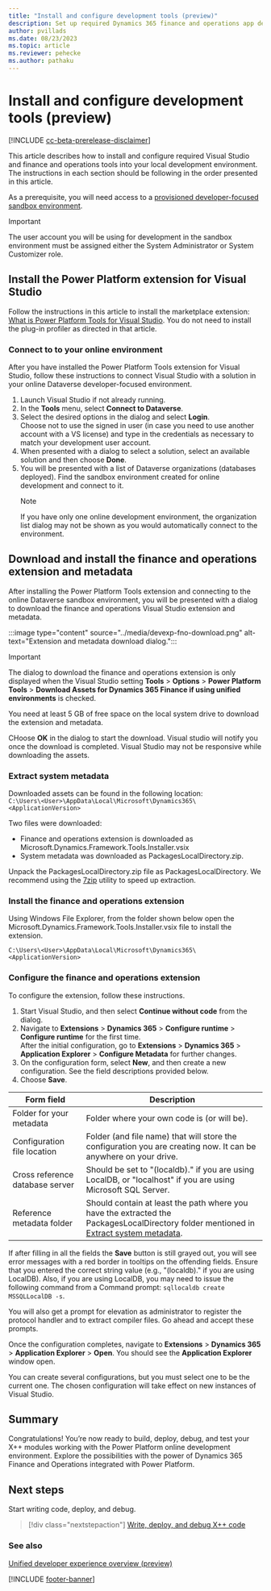 ```yaml
---
title: "Install and configure development tools (preview)"
description: Set up required Dynamics 365 finance and operations app development tools on your local computer.
author: pvillads
ms.date: 08/23/2023
ms.topic: article
ms.reviewer: pehecke
ms.author: pathaku
---
```


# Install and configure development tools (preview)

[!INCLUDE [cc-beta-prerelease-disclaimer](../../includes/cc-beta-prerelease-disclaimer.md)]

This article describes how to install and configure required Visual Studio and finance and operations tools into your local development environment. The instructions in each section should be following in the order presented in this article.

As a prerequisite, you will need access to a [provisioned developer-focused sandbox environment](../../admin/unified-experience/tutorial-deploy-new-environment-with-ERP-template.md).

> [!IMPORTANT]
> The user account you will be using for development in the sandbox environment must be assigned either the System Administrator or System Customizer role.

## Install the Power Platform extension for Visual Studio

Follow the instructions in this article to install the marketplace extension: [What is Power Platform Tools for Visual Studio](../devtools-vs.md). You do not need to install the plug-in profiler as directed in that article.

### Connect to to your online environment

After you have installed the Power Platform Tools extension for Visual Studio, follow these instructions to connect Visual Studio with a solution in your online Dataverse developer-focused environment.

1. Launch Visual Studio if not already running.
1. In the **Tools** menu, select **Connect to Dataverse**.
1. Select the desired options in the dialog and select **Login**.  
    Choose not to use the signed in user (in case you need to use another account with a VS license) and type in the credentials as necessary to match your development user account.
1. When presented with a dialog to select a solution, select an available solution and then choose **Done**.
1. You will be presented with a list of Dataverse organizations (databases deployed). Find the sandbox environment created for online development and connect to it.
    > [!NOTE]
    > If you have only one online development environment, the organization list dialog may not be shown as you would automatically connect to the environment.

## Download and install the finance and operations extension and metadata

After installing the Power Platform Tools extension and connecting to the online Dataverse sandbox environment, you will be presented with a dialog to download the finance and operations Visual Studio extension and metadata.

:::image type="content" source="../media/devexp-fno-download.png" alt-text="Extension and metadata download dialog.":::

> [!IMPORTANT]
> The dialog to download the finance and operations extension is only displayed when the Visual Studio setting **Tools** > **Options** > **Power Platform Tools** > **Download Assets for Dynamics 365 Finance if using unified environments** is checked.
>
> You need at least 5 GB of free space on the local system drive to download the extension and metadata.

CHoose **OK** in the dialog to start the download. Visual studio will notify you once the download is completed. Visual Studio may not be responsive while downloading the assets.

### Extract system metadata

Downloaded assets can be found in the following location:  
`C:\Users\<User>\AppData\Local\Microsoft\Dynamics365\<ApplicationVersion>`

Two files were downloaded:

- Finance and operations extension is downloaded as Microsoft.Dynamics.Framework.Tools.Installer.vsix
- System metadata was downloaded as PackagesLocalDirectory.zip.

Unpack the PackagesLocalDirectory.zip file as PackagesLocalDirectory. We recommend using the [7zip](https://www.7-zip.org/download.html) utility to speed up extraction.

### Install the finance and operations extension

Using Windows File Explorer, from the folder shown below open the Microsoft.Dynamics.Framework.Tools.Installer.vsix file to install the extension.

`C:\Users\<User>\AppData\Local\Microsoft\Dynamics365\<ApplicationVersion>`

### Configure the finance and operations extension

To configure the extension, follow these instructions.

1. Start Visual Studio, and then select **Continue without code** from the dialog.
1. Navigate to **Extensions** > **Dynamics 365** > **Configure runtime** > **Configure runtime** for the first time.  
    After the initial configuration, go to **Extensions** > **Dynamics 365** > **Application Explorer** > **Configure Metadata** for further changes.
1. On the configuration form, select **New**, and then create a new configuration. See the field descriptions provided below.
1. Choose **Save**.

| Form field | Description |
|---|---|
|Folder for your metadata| Folder where your own code is (or will be).|
|Configuration file location| Folder (and file name) that will store the configuration you are creating now. It can be anywhere on your drive.|
|Cross reference database server| Should be set to "(localdb)\." if you are using LocalDB, or "localhost" if you are using Microsoft SQL Server.|
|Reference metadata folder| Should contain at least the path where you have the extracted the PackagesLocalDirectory folder mentioned in [Extract system metadata](#extract-system-metadata).|

If after filling in all the fields the **Save** button is still grayed out, you will see error messages with a red border in tooltips on the offending fields.
Ensure that you entered the correct string value (e.g., "(localdb)\." if you are using LocalDB). Also, if you are using LocalDB, you may need to issue the following command from a Command prompt: `sqllocaldb create MSSQLLocalDB -s`.

You will also get a prompt for elevation as administrator to register the protocol handler and to extract compiler files. Go ahead and accept these prompts.

Once the configuration completes, navigate to **Extensions** > **Dynamics 365** > **Application Explorer** > **Open**. You should see the **Application Explorer** window open.

You can create several configurations, but you must select one to be the current one. The chosen configuration will take effect on new instances of Visual Studio.

## Summary

Congratulations! You’re now ready to build, deploy, debug, and test your X++ modules working with the Power Platform online development environment. Explore the possibilities with the power of Dynamics 365 Finance and Operations integrated with Power Platform.

## Next steps

Start writing code, deploy, and debug.

> [!div class="nextstepaction"]
> [Write, deploy, and debug X++ code](debug.md)

### See also

[Unified developer experience overview (preview)](overview.md)

[!INCLUDE [footer-banner](../../includes/footer-banner.md)]
